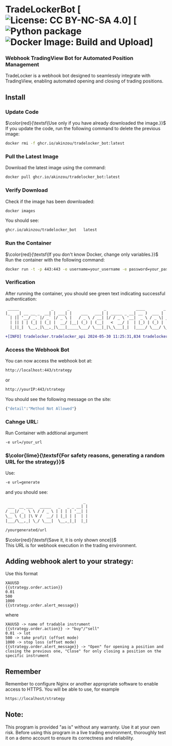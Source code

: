 # TradeLockerBot  [![License: CC BY-NC-SA 4.0](https://img.shields.io/badge/License-CC_BY--NC--SA_4.0-lightgrey.svg)] [![Python package](https://github.com/Akinzou/TradeLocker/actions/workflows/python-package.yml/badge.svg) ![Docker Image: Build and Upload](https://github.com/Akinzou/TradeLocker/actions/workflows/docker-image.yml/badge.svg)]
### Webhook TradingView Bot for Automated Position Management
TradeLocker is a webhook bot designed to seamlessly integrate with TradingView, enabling automated opening and closing of trading positions.

## Install

### Update Code
$\color{red}{\textsf{Use only if you have already downloaded the image.}}$  
If you update the code, run the following command to delete the previous image: 

```sh
docker rmi -f ghcr.io/akinzou/tradelocker_bot:latest
```

### Pull the Latest Image
Download the latest image using the command:

```sh
docker pull ghcr.io/akinzou/tradelocker_bot:latest
```

### Verify Download
Check if the image has been downloaded:

```sh
docker images
```
You should see:
```sh
ghcr.io/akinzou/tradelocker_bot   latest
```

### Run the Container
$\color{red}{\textsf{If you don't know Docker, change only variables.}}$  
Run the container with the following command:
```sh
docker run -t -p 443:443 -e username=your_username -e password=your_password -e server=your_server -e env=demo/live --rm ghcr.io/akinzou/tradelocker_bot:latest
```
### Verification
After running the container, you should see green text indicating successful authentication:

```diff
 _____              _      _               _             ____        _   
|_   _| __ __ _  __| | ___| |    ___   ___| | _____ _ __| __ )  ___ | |_ 
  | || '__/ _` |/ _` |/ _ \ |   / _ \ / __| |/ / _ \ '__|  _ \ / _ \| __|
  | || | | (_| | (_| |  __/ |__| (_) | (__|   <  __/ |  | |_) | (_) | |_ 
  |_||_|  \__,_|\__,_|\___|_____\___/ \___|_|\_\___|_|  |____/ \___/ \__|

+[INFO] tradelocker.tradelocker_api 2024-05-30 11:25:31,834 tradelocker_api _auth_with_password: 665 Successfully fetched authentication tokens
```

### Access the Webhook Bot
You can now access the webhook bot at:
```sh
http://localhost:443/strategy
```
or
```sh
http://yourIP:443/strategy
```
You should see the following message on the site:
```sh
{"detail":"Method Not Allowed"}
```

### Cahnge URL:
Run Container with addtional argument
```sh
-e url=/your_url
```
### $\color{lime}{\textsf{For safety reasons, generating a random URL for the strategy}}$  
Use:
```sh
-e url=generate
```

and you should see:

```diff
                                  _
 ___  __ ___   _____   _   _ _ __| |
/ __|/ _` \ \ / / _ \ | | | | '__| |
\__ \ (_| |\ V /  __/ | |_| | |  | |
|___/\__,_| \_/ \___|  \__,_|_|  |_|

/yourgenerated/url
```
$\color{red}{\textsf{Save it, it is only shown once}}$  
This URL is for webhook execution in the trading environment.

## Adding webhook alert to your strategy:
Use this format

```ssh
XAUUSD
{{strategy.order.action}}
0.01
500
1000
{{strategy.order.alert_message}}
```
where
```ssh
XAUUSD -> name of tradable instrument
{{strategy.order.action}} -> "buy"/"sell"
0.01 -> lot
500 -> take profit (offset mode)
1000 -> stop loss (offset mode)
{{strategy.order.alert_message}} -> "Open" for opening a position and closing the previous one, "Close" for only closing a position on the specific instrument
```

## Remember 
Remember to configure Nginx or another appropriate software to enable access to HTTPS. You will be able to use, for example

```sh
https://localhost/strategy
```

## Note:
This program is provided "as is" without any warranty. Use it at your own risk.
Before using this program in a live trading environment, thoroughly test it on a demo account to ensure its correctness and reliability.
